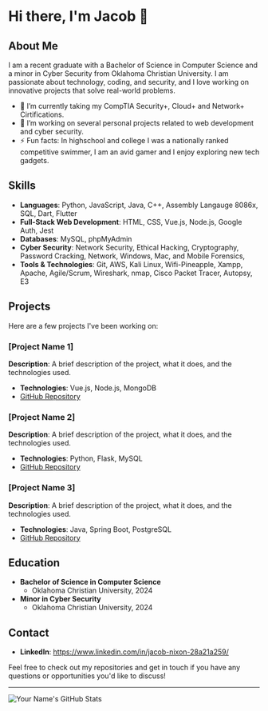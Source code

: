 # Hi there, I'm Jacob 👋

## About Me
I am a recent graduate with a Bachelor of Science in Computer Science and a minor in Cyber Security from Oklahoma Christian University. I am passionate about technology, coding, and security, and I love working on innovative projects that solve real-world problems.

- 🌱 I’m currently taking my CompTIA Security+, Cloud+ and Network+ Cirtifications. 
- 🔭 I’m working on several personal projects related to web development and cyber security.
- ⚡ Fun facts: In highschool and college I was a nationally ranked competitive swimmer, I am an avid gamer and I enjoy exploring new tech gadgets.

## Skills
- **Languages**: Python, JavaScript, Java, C++, Assembly Langauge 8086x, SQL, Dart, Flutter
- **Full-Stack Web Development**: HTML, CSS, Vue.js, Node.js, Google Auth, Jest
- **Databases**: MySQL, phpMyAdmin
- **Cyber Security**: Network Security, Ethical Hacking, Cryptography, Password Cracking, Network, Windows, Mac, and Mobile Forensics, 
- **Tools & Technologies**: Git, AWS, Kali Linux, Wifi-Pineapple, Xampp, Apache, Agile/Scrum, Wireshark, nmap, Cisco Packet Tracer, Autopsy, E3

## Projects
Here are a few projects I've been working on:

### [Project Name 1]
**Description**: A brief description of the project, what it does, and the technologies used.
- **Technologies**: Vue.js, Node.js, MongoDB
- [GitHub Repository](link-to-repo)

### [Project Name 2]
**Description**: A brief description of the project, what it does, and the technologies used.
- **Technologies**: Python, Flask, MySQL
- [GitHub Repository](link-to-repo)

### [Project Name 3]
**Description**: A brief description of the project, what it does, and the technologies used.
- **Technologies**: Java, Spring Boot, PostgreSQL
- [GitHub Repository](link-to-repo)

## Education
- **Bachelor of Science in Computer Science**
  - Oklahoma Christian University, 2024
- **Minor in Cyber Security**
  - Oklahoma Christian University, 2024

## Contact
- **LinkedIn**: https://www.linkedin.com/in/jacob-nixon-28a21a259/

Feel free to check out my repositories and get in touch if you have any questions or opportunities you'd like to discuss!

---

![Your Name's GitHub Stats](https://github-readme-stats.vercel.app/api?username=your-github-username&show_icons=true&theme=radical)
